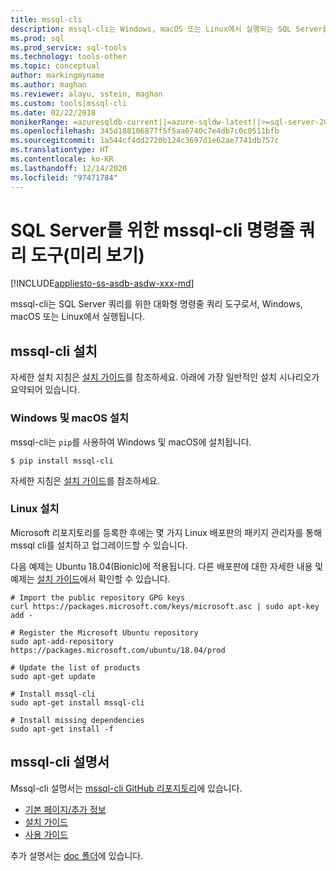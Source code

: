 ```yaml
---
title: mssql-cli
description: mssql-cli는 Windows, macOS 또는 Linux에서 실행되는 SQL Server를 위한 대화형 명령줄 쿼리 도구입니다.
ms.prod: sql
ms.prod_service: sql-tools
ms.technology: tools-other
ms.topic: conceptual
author: markingmyname
ms.author: maghan
ms.reviewer: alayu, sstein, maghan
ms.custom: tools|mssql-cli
ms.date: 02/22/2018
monikerRange: =azuresqldb-current||=azure-sqldw-latest||>=sql-server-2016||>=sql-server-linux-2017
ms.openlocfilehash: 345d188106877f5f5aa6740c7e4db7c0c0511bfb
ms.sourcegitcommit: 1a544cf4dd2720b124c3697d1e62ae7741db757c
ms.translationtype: HT
ms.contentlocale: ko-KR
ms.lasthandoff: 12/14/2020
ms.locfileid: "97471784"
---
```

# <a name="mssql-cli-command-line-query-tool-for-sql-server-preview"></a>SQL Server를 위한 mssql-cli 명령줄 쿼리 도구(미리 보기)

[!INCLUDE[appliesto-ss-asdb-asdw-xxx-md](../includes/appliesto-ss-asdb-asdw-xxx-md.md)]

mssql-cli는 SQL Server 쿼리를 위한 대화형 명령줄 쿼리 도구로서, Windows, macOS 또는 Linux에서 실행됩니다.

## <a name="install-mssql-cli"></a>mssql-cli 설치

자세한 설치 지침은 [설치 가이드](https://github.com/dbcli/mssql-cli/tree/master/doc/installation)를 참조하세요. 아래에 가장 일반적인 설치 시나리오가 요약되어 있습니다.

### <a name="windows-and-macos-installation"></a>Windows 및 macOS 설치

mssql-cli는 `pip`를 사용하여 Windows 및 macOS에 설치됩니다.

```$ pip install mssql-cli```

자세한 지침은 [설치 가이드](https://github.com/dbcli/mssql-cli/tree/master/doc/installation)를 참조하세요.

### <a name="linux-installation"></a>Linux 설치

Microsoft 리포지토리를 등록한 후에는 몇 가지 Linux 배포판의 패키지 관리자를 통해 mssql cli를 설치하고 업그레이드할 수 있습니다.

다음 예제는 Ubuntu 18.04(Bionic)에 적용됩니다. 다른 배포판에 대한 자세한 내용 및 예제는 [설치 가이드](https://github.com/dbcli/mssql-cli/tree/master/doc/installation)에서 확인할 수 있습니다.

```
# Import the public repository GPG keys
curl https://packages.microsoft.com/keys/microsoft.asc | sudo apt-key add -

# Register the Microsoft Ubuntu repository
sudo apt-add-repository https://packages.microsoft.com/ubuntu/18.04/prod

# Update the list of products
sudo apt-get update

# Install mssql-cli
sudo apt-get install mssql-cli

# Install missing dependencies
sudo apt-get install -f
```

## <a name="mssql-cli-documentation"></a>mssql-cli 설명서

Mssql-cli 설명서는 [mssql-cli GitHub 리포지토리](https://github.com/dbcli/mssql-cli)에 있습니다.

- [기본 페이지/추가 정보](https://github.com/dbcli/mssql-cli)
- [설치 가이드](https://github.com/dbcli/mssql-cli/tree/master/doc/installation)
- [사용 가이드](https://github.com/dbcli/mssql-cli/blob/master/doc/usage_guide.md)

추가 설명서는 [doc 폴더](https://github.com/dbcli/mssql-cli/tree/master/doc)에 있습니다.
